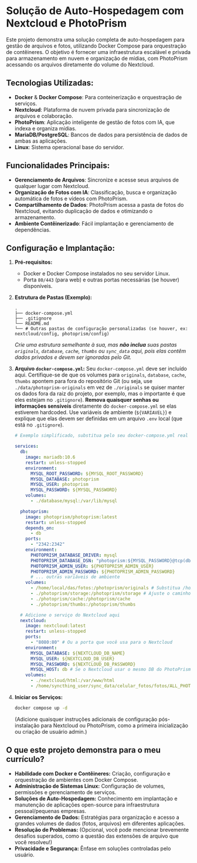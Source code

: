 # Solução de Auto-Hospedagem com Nextcloud e PhotoPrism

Este projeto demonstra uma solução completa de auto-hospedagem para gestão de arquivos e fotos, utilizando Docker Compose para orquestração de contêineres. O objetivo é fornecer uma infraestrutura escalável e privada para armazenamento em nuvem e organização de mídias, com PhotoPrism acessando os arquivos diretamente do volume do Nextcloud.

## Tecnologias Utilizadas:
- **Docker** & **Docker Compose**: Para conteinerização e orquestração de serviços.
- **Nextcloud**: Plataforma de nuvem privada para sincronização de arquivos e colaboração.
- **PhotoPrism**: Aplicação inteligente de gestão de fotos com IA, que indexa e organiza mídias.
- **MariaDB/PostgreSQL**: Bancos de dados para persistência de dados de ambas as aplicações.
- **Linux**: Sistema operacional base do servidor.

## Funcionalidades Principais:
- **Gerenciamento de Arquivos**: Sincronize e acesse seus arquivos de qualquer lugar com Nextcloud.
- **Organização de Fotos com IA**: Classificação, busca e organização automática de fotos e vídeos com PhotoPrism.
- **Compartilhamento de Dados**: PhotoPrism acessa a pasta de fotos do Nextcloud, evitando duplicação de dados e otimizando o armazenamento.
- **Ambiente Contêinerizado**: Fácil implantação e gerenciamento de dependências.

## Configuração e Implantação:

1.  **Pré-requisitos:**
    - Docker e Docker Compose instalados no seu servidor Linux.
    - Porta `80/443` (para web) e outras portas necessárias (se houver) disponíveis.

2.  **Estrutura de Pastas (Exemplo):**
    ```
    .
    ├── docker-compose.yml
    ├── .gitignore
    └── README.md
    └── # Outras pastas de configuração personalizadas (se houver, ex: nextcloud/config, photoprism/config)
    ```
    *Crie uma estrutura semelhante à sua, mas **não inclua** suas pastas `originals`, `database`, `cache`, `thumbs` ou `sync_data` aqui, pois elas contêm dados privados e devem ser ignoradas pelo Git.*

3.  **Arquivo `docker-compose.yml`:**
    Seu `docker-compose.yml` deve ser incluído aqui. Certifique-se de que os volumes para `originals`, `database`, `cache`, `thumbs` apontem para fora do repositório Git (ou seja, use `./data/photoprism-originals` em vez de `./originals` se quiser manter os dados fora da raiz do projeto, por exemplo, mas o importante é que eles estejam no `.gitignore`).
    **Remova quaisquer senhas ou informações sensíveis** diretamente do `docker-compose.yml` se elas estiverem hardcoded. Use variáveis de ambiente (`${VARIAVEL}`) e explique que elas devem ser definidas em um arquivo `.env` local (que está no `.gitignore`).

    ```yaml
    # Exemplo simplificado, substitua pelo seu docker-compose.yml real

	services:
      db:
        image: mariadb:10.6
        restart: unless-stopped
        environment:
          MYSQL_ROOT_PASSWORD: ${MYSQL_ROOT_PASSWORD}
          MYSQL_DATABASE: photoprism
          MYSQL_USER: photoprism
          MYSQL_PASSWORD: ${MYSQL_PASSWORD}
        volumes:
          - ./database/mysql:/var/lib/mysql

      photoprism:
        image: photoprism/photoprism:latest
        restart: unless-stopped
        depends_on:
          - db
        ports:
          - "2342:2342"
        environment:
          PHOTOPRISM_DATABASE_DRIVER: mysql
          PHOTOPRISM_DATABASE_DSN: "photoprism:${MYSQL_PASSWORD}@tcp(db:3306)/photoprism?parseTime=true"
          PHOTOPRISM_ADMIN_USER: ${PHOTOPRISM_ADMIN_USER}
          PHOTOPRISM_ADMIN_PASSWORD: ${PHOTOPRISM_ADMIN_PASSWORD}
          # ... outras variáveis de ambiente
        volumes:
          - /home/local/das/fotos:/photoprism/originals # Substitua /home/local/das/fotos para a pasta onde se encontram os arquivos
          - ./photoprism/storage:/photoprism/storage # Ajuste o caminho se for diferente
          - ./photoprism/cache:/photoprism/cache
          - ./photoprism/thumbs:/photoprism/thumbs

      # Adicione o serviço do Nextcloud aqui
      nextcloud:
        image: nextcloud:latest
        restart: unless-stopped
        ports:
          - "8080:80" # Ou a porta que você usa para o Nextcloud
        environment:
          MYSQL_DATABASE: ${NEXTCLOUD_DB_NAME}
          MYSQL_USER: ${NEXTCLOUD_DB_USER}
          MYSQL_PASSWORD: ${NEXTCLOUD_DB_PASSWORD}
          MYSQL_HOST: db # Se o Nextcloud usar o mesmo DB do PhotoPrism, ou crie um novo serviço de DB
        volumes:
          - ./nextcloud/html:/var/www/html
          - /home/syncthing_user/sync_data/celular_fotos/fotos/ALL_PHOTOS:/var/www/html/data/user/files/Photos # Exemplo de montagem da mesma pasta para o Nextcloud
    ```
4.  **Iniciar os Serviços:**
    ```bash
    docker compose up -d
    ```
    (Adicione quaisquer instruções adicionais de configuração pós-instalação para Nextcloud ou PhotoPrism, como a primeira inicialização ou criação de usuário admin.)

## O que este projeto demonstra para o meu currículo?
- **Habilidade com Docker e Contêineres:** Criação, configuração e orquestração de ambientes com Docker Compose.
- **Administração de Sistemas Linux:** Configuração de volumes, permissões e gerenciamento de serviços.
- **Soluções de Auto-Hospedagem:** Conhecimento em implantação e manutenção de aplicações open-source para infraestrutura pessoal/pequenas empresas.
- **Gerenciamento de Dados:** Estratégias para organização e acesso a grandes volumes de dados (fotos, arquivos) em diferentes aplicações.
- **Resolução de Problemas:** (Opcional, você pode mencionar brevemente desafios superados, como a questão das extensões de arquivo que você resolveu!)
- **Privacidade e Segurança:** Ênfase em soluções controladas pelo usuário.
